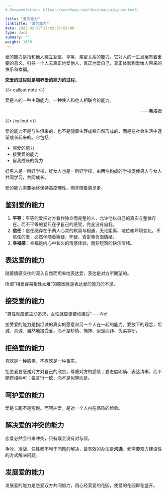 ```yaml
---
# Documentation: https://wowchemy.com/docs/managing-content/

title: "爱的能力"
linktitle: "爱的能力"
date: 2022-02-07T17:42:57+08:00
type: docs
summary: ""
weight: 1030
---
```


<!--more-->

爱的能力是指和他人建立互信、平等、亲密关系的能力。它对人的一生发展有着重要的意义，引导一个人去真正地爱他人，真正地爱自己，真正体验到爱给人带来的快乐和幸福。

**恋爱的过程就是培养爱的能力的过程**。

{{< callout note >}}

爱是人的一种主动能力，一种使人和他人相联合的能力。

<p align="right">——弗洛姆</p>

{{< /callout >}}

爱的能力不是与生俱来的，也不是随着生理成熟自然形成的，而是在社会生活中逐渐成长起来的。它包括：

- 施爱的能力
- 接受爱的能力
- 自我成长的能力

好男人是一所好学校，好女人也是一所好学校，由两性构成的学校促使男人与女人共同学习，共同成长。

爱的能力需要始终保持高度理性，而非随着感觉走。

## 鉴别爱的能力

1. **平等**：平等的爱把对方看作独立而完整的人，允许他以自己的真实与整体存在。而不平等的爱只在乎自己的感受，完全没有自我。
2. **信任**：信任感存在于两人心灵的默契与相通，无论距离、地位和环境变化。不信任的爱，必然伴随着猜疑、怀疑、否定等负面情绪。
3. **幸福感**：幸福是内心中长久的情感体验，而非短暂的快乐情绪。

## 表达爱的能力

随着情感交往的深入自然而坦率地表达爱，表达是对方所期望的。

所谓“相爱容易相处太难”的原因就是表达爱的能力的不足。

## 接受爱的能力

“男性就应该主动追求，女性就应该被动接受”——No!

接受爱的能力是指坦诚的真实的愿意和另一个人在一起的能力。要放下的观念，坦诚、真诚、自然地接受爱，而不是矫情、掩饰、似是而非、优柔寡断。

## 拒绝爱的能力

喜欢是一种感觉，不喜欢是一种事实。

拒绝爱要感谢对方对自己的欣赏，尊重对方的感情；要态度明确、表达清晰，而不能模棱两可；要言行一致，而不是似非而是。

## 呵护爱的能力

爱是长跑不是短跑。而呵护爱，是对一个人内在品质的检验。

## 解决爱的冲突的能力

恋爱必然会带来冲突，只有误会没有对与错。

争吵、冷战、任性都不利于问题的解决，最有效的办法是**沟通**。爱需要双方建设性的方式解决问题。

## 发展爱的能力

发展爱的能力是恋爱双方共同努力，用心经营爱的花园，使爱的花园鲜花盛开。